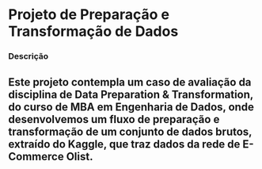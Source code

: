 # Projeto de Preparação e Transformação de Dados
### Descrição
Este projeto contempla um caso de avaliação da disciplina de Data Preparation & Transformation, do curso de MBA em Engenharia de Dados, onde desenvolvemos um fluxo de preparação e transformação de um conjunto de dados brutos, extraído do Kaggle, que traz dados da rede de E-Commerce Olist.
---
